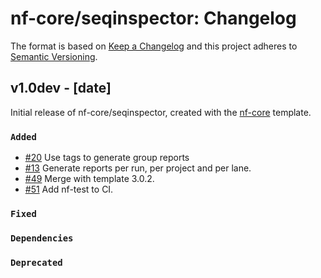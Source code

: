 # nf-core/seqinspector: Changelog

The format is based on [Keep a Changelog](https://keepachangelog.com/en/1.0.0/)
and this project adheres to [Semantic Versioning](https://semver.org/spec/v2.0.0.html).

## v1.0dev - [date]

Initial release of nf-core/seqinspector, created with the [nf-core](https://nf-co.re/) template.

### `Added`

- [#20](https://github.com/nf-core/seqinspector/pull/20) Use tags to generate group reports
- [#13](https://github.com/nf-core/seqinspector/pull/13) Generate reports per run, per project and per lane.
- [#49](https://github.com/nf-core/seqinspector/pull/49) Merge with template 3.0.2.
- [#51](https://github.com/nf-core/seqinspector/pull/51) Add nf-test to CI.

### `Fixed`

### `Dependencies`

### `Deprecated`
